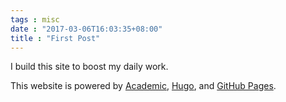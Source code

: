 ```yaml
---
tags : misc
date : "2017-03-06T16:03:35+08:00"
title : "First Post"
---
```


I build this site to boost my daily work. 

This website is powered by [Academic](https://github.com/gcushen/hugo-academic), [Hugo](https://gohugo.io), and [GitHub Pages](https://github.com/).   



